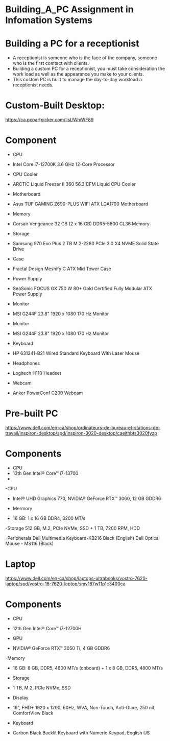 # Building_A_PC Assignment in Infomation Systems

# Building a PC for a receptionist
- A receptionist is someone who is the face of the company, someone who is the first comtact with clients.
- Building a custom PC for a receptionist, you must take consideration the work load as well as the appearance you make to your clients.
- This custom PC is built to manage the day-to-day workload a receptionist needs.

# Custom-Built Desktop: 
https://ca.pcpartpicker.com/list/WmWF89

# Component
- CPU		
- Intel Core i7-12700K 3.6 GHz 12-Core Processor

- CPU Cooler		
- ARCTIC Liquid Freezer II 360 56.3 CFM Liquid CPU Cooler

- Motherboard		
- Asus TUF GAMING Z690-PLUS WIFI ATX LGA1700 Motherboard

- Memory		
- Corsair Vengeance 32 GB (2 x 16 GB) DDR5-5600 CL36 Memory

- Storage		
- Samsung 970 Evo Plus 2 TB M.2-2280 PCIe 3.0 X4 NVME Solid State Drive

- Case		
- Fractal Design Meshify C ATX Mid Tower Case

- Power Supply		
- SeaSonic FOCUS GX 750 W 80+ Gold Certified Fully Modular ATX Power Supply

- Monitor		
- MSI G244F 23.8" 1920 x 1080 170 Hz Monitor	

- Monitor		
- MSI G244F 23.8" 1920 x 1080 170 Hz Monitor

- Keyboard		
- HP 631341-B21 Wired Standard Keyboard With Laser Mouse

- Headphones		
- Logitech H110  Headset	

- Webcam		
- Anker PowerConf C200 Webcam

# Pre-built PC
https://www.dell.com/en-ca/shop/ordinateurs-de-bureau-et-stations-de-travail/inspiron-desktop/spd/inspiron-3020-desktop/caeithbts3020fyzp

# Components
- CPU
- 13th Gen Intel® Core™ i7-13700
- 
-GPU
- Intel® UHD Graphics 770, NVIDIA® GeForce RTX™ 3060, 12 GB GDDR6

- Mermory
- 16 GB: 1 x 16 GB DDR4, 3200 MT/s

-Storage
512 GB, M.2, PCIe NVMe, SSD + 1 TB, 7200 RPM, HDD

-Peripherals
Dell Multimedia Keyboard-KB216 Black (English)
Dell Optical Mouse - MS116 (Black)

# Laptop
https://www.dell.com/en-ca/shop/laptops-ultrabooks/vostro-7620-laptop/spd/vostro-16-7620-laptop/smv167w11p1c3400ca

# Components
- CPU
- 12th Gen Intel® Core™ i7-12700H

- GPU
- NVIDIA® GeForce RTX™ 3050 Ti, 4 GB GDDR6

-Memory
- 16 GB: 8 GB, DDR5, 4800 MT/s (onboard) + 1 x 8 GB, DDR5, 4800 MT/s

- Storage
- 1 TB, M.2, PCIe NVMe, SSD
  
- Display
- 16", FHD+ 1920 x 1200, 60Hz, WVA, Non-Touch, Anti-Glare, 250 nit, ComfortView Black

- Keyboard
- Carbon Black Backlit Keyboard with Numeric Keypad, English US
